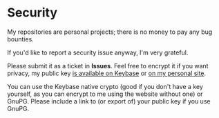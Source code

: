 # Security

My repositories are personal projects; there is no money to pay any bug bounties.

If you'd like to report a security issue anyway, I'm very grateful.

Please submit it as a ticket in **Issues**. Feel free to encrypt it if you want privacy, my public key [is available on Keybase](https://keybase.io/dave) or [on my personal site](https://dave.io/public-key).

You can use the Keybase native crypto (good if you don't have a key yourself, as you can encrypt to me using the website without one) or GnuPG. Please include a link to (or export of) your public key if you use GnuPG.
